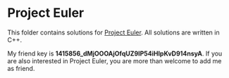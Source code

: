 # Project Euler

This folder contains solutions for [Project Euler](https://projecteuler.net). All solutions are written in C++.

My friend key is **1415856_dMjOOOAjOfqUZ9IP54iHlpKvD914nsyA**. If you are also interested in Project Euler, you are more than welcome to add me as friend.
